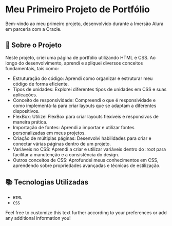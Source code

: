 # Meu Primeiro Projeto de Portfólio

Bem-vindo ao meu primeiro projeto, desenvolvido durante a Imersão Alura em parceria com a Oracle.

## 🔨 Sobre o Projeto

Neste projeto, criei uma página de portfólio utilizando HTML e CSS. Ao longo do desenvolvimento, aprendi e apliquei diversos conceitos fundamentais, tais como:

- Estruturação do código: Aprendi como organizar e estruturar meu código de forma eficiente.
- Tipos de unidades: Explorei diferentes tipos de unidades em CSS e suas aplicações.
- Conceito de responsividade: Compreendi o que é responsividade e como implementá-la para criar layouts que se adaptam a diferentes dispositivos.
- FlexBox: Utilizei FlexBox para criar layouts flexíveis e responsivos de maneira prática.
- Importação de fontes: Aprendi a importar e utilizar fontes personalizadas em meus projetos.
- Criação de múltiplas páginas: Desenvolvi habilidades para criar e conectar várias páginas dentro de um projeto.
- Variáveis no CSS: Aprendi a criar e utilizar variáveis dentro do :root para facilitar a manutenção e a consistência do design.
- Outros conceitos de CSS: Aprofundei meus conhecimentos em CSS, aprendendo sobre propriedades avançadas e técnicas de estilização.


## 📚 Tecnologias Utilizadas
- ``HTML``
- ``CSS``

Feel free to customize this text further according to your preferences or add any additional information you!

